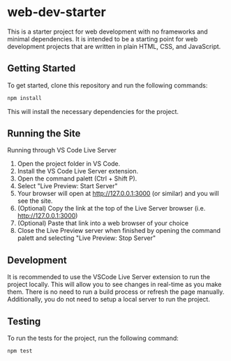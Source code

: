 # web-dev-starter

This is a starter project for web development with no frameworks and minimal
dependencies. It is intended to be a starting point for web development projects
that are written in plain HTML, CSS, and JavaScript.

## Getting Started

To get started, clone this repository and run the following commands:

```bash
npm install
```
This will install the necessary dependencies for the project.

## Running the Site

Running through VS Code Live Server
1. Open the project folder in VS Code.
2. Install the VS Code Live Server extension.
3. Open the command palett (Ctrl + Shift P).
4. Select "Live Preview: Start Server"
5. Your browser will open at http://127.0.0.1:3000 (or similar) and you will see the site.
6. (Optional) Copy the link at the top of the Live Server browser (i.e. http://127.0.0.1:3000)
7. (Optional) Paste that link into a web browser of your choice
8. Close the Live Preview server when finished by opening the command palett and selecting "Live Preview: Stop Server"

## Development

It is recommended to use the VSCode Live Server extension to run the project
locally. This will allow you to see changes in real-time as you make them. There
is no need to run a build process or refresh the page manually. Additionally,
you do not need to setup a local server to run the project.

## Testing

To run the tests for the project, run the following command:

```bash
npm test
```
